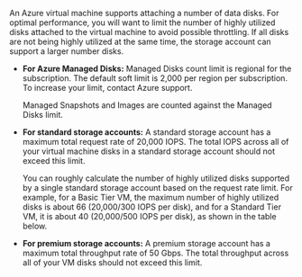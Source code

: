 An Azure virtual machine supports attaching a number of data disks. For optimal performance, you will want to limit the number of highly utilized disks attached to the virtual machine to avoid possible throttling. If all disks are not being highly utilized at the same time, the storage account can support a larger number disks.

* **For Azure Managed Disks:** Managed Disks count limit is regional for the subscription. The default soft limit is 2,000 per region per subscription. To increase your limit, contact Azure support.

    Managed Snapshots and Images are counted against the Managed Disks limit.

* **For standard storage accounts:** A standard storage account has a maximum total request rate of 20,000 IOPS. The total IOPS across all of your virtual machine disks in a standard storage account should not exceed this limit.

    You can roughly calculate the number of highly utilized disks supported by a single standard storage account based on the request rate limit. For example, for a Basic Tier VM, the maximum number of highly utilized disks is about 66 (20,000/300 IOPS per disk), and for a Standard Tier VM, it is about 40 (20,000/500 IOPS per disk), as shown in the table below. 
* **For premium storage accounts:** A premium storage account has a maximum total throughput rate of 50 Gbps. The total throughput across all of your VM disks should not exceed this limit.